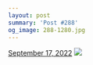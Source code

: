 ```yaml
---
layout: post
summary: 'Post #288'
og_image: 288-1280.jpg
---
```


<p>
  <time>
    <a href="/288">September 17, 2022</a>
  </time>
  <a href="/288">
    <img src="{{ site.assets_url }}/288-640.jpg" srcset="{{ site.assets_url }}/288-320.jpg 320w, {{ site.assets_url }}/288-640.jpg 640w, {{ site.assets_url }}/288-960.jpg 960w, {{ site.assets_url }}/288-1280.jpg 1280w" sizes="(min-width: 700px) 50vw, calc(100vw - 2rem)" />
  </a>
</p>
